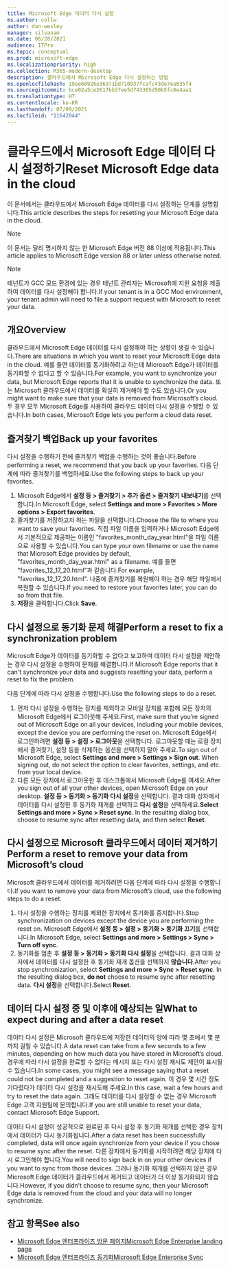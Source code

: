 ```yaml
---
title: Microsoft Edge 데이터 다시 설정
ms.author: collw
author: dan-wesley
manager: silvanam
ms.date: 06/28/2021
audience: ITPro
ms.topic: conceptual
ms.prod: microsoft-edge
ms.localizationpriority: high
ms.collection: M365-modern-desktop
description: 클라우드에서 Microsoft Edge 다시 설정하는 방법
ms.openlocfilehash: 19ee60926e36371bd710937fcafc43de7ea035f4
ms.sourcegitcommit: bce02a5ce2617bb37ee5d743365d50b5fc8e4aa1
ms.translationtype: HT
ms.contentlocale: ko-KR
ms.lasthandoff: 07/09/2021
ms.locfileid: "11642044"
---
```

# <a name="reset-microsoft-edge-data-in-the-cloud"></a><span data-ttu-id="b0c42-103">클라우드에서 Microsoft Edge 데이터 다시 설정하기</span><span class="sxs-lookup"><span data-stu-id="b0c42-103">Reset Microsoft Edge data in the cloud</span></span>

<span data-ttu-id="b0c42-104">이 문서에서는 클라우드에서 Microsoft Edge 데이터를 다시 설정하는 단계를 설명합니다.</span><span class="sxs-lookup"><span data-stu-id="b0c42-104">This article describes the steps for resetting your Microsoft Edge data in the cloud.</span></span>

> [!NOTE]
> <span data-ttu-id="b0c42-105">이 문서는 달리 명시하지 않는 한 Microsoft Edge 버전 88 이상에 적용됩니다.</span><span class="sxs-lookup"><span data-stu-id="b0c42-105">This article applies to Microsoft Edge version 88 or later unless otherwise noted.</span></span>

> [!NOTE]
> <span data-ttu-id="b0c42-106">테넌트가 GCC 모드 환경에 있는 경우 테넌트 관리자는 Microsoft에 지원 요청을 제출하여 데이터를 다시 설정해야 합니다.</span><span class="sxs-lookup"><span data-stu-id="b0c42-106">If your tenant is in a GCC Mod environment, your tenant admin will need to file a support request with Microsoft to reset your data.</span></span>

## <a name="overview"></a><span data-ttu-id="b0c42-107">개요</span><span class="sxs-lookup"><span data-stu-id="b0c42-107">Overview</span></span>

<span data-ttu-id="b0c42-108">클라우드에서 Microsoft Edge 데이터를 다시 설정해야 하는 상황이 생길 수 있습니다.</span><span class="sxs-lookup"><span data-stu-id="b0c42-108">There are situations in which you want to reset your Microsoft Edge data in the cloud.</span></span> <span data-ttu-id="b0c42-109">예를 들면 데이터를 동기화하려고 하는데 Microsoft Edge가 데이터를 동기화할 수 없다고 할 수 있습니다.</span><span class="sxs-lookup"><span data-stu-id="b0c42-109">For example,  you want to synchronize your data, but Microsoft Edge reports that it is unable to synchronize the data.</span></span> <span data-ttu-id="b0c42-110">또는 Microsoft 클라우드에서 데이터를 확실히 제거해야 할 수도 있습니다.</span><span class="sxs-lookup"><span data-stu-id="b0c42-110">Or you might want to make sure that your data is removed from Microsoft’s cloud.</span></span> <span data-ttu-id="b0c42-111">두 경우 모두 Microsoft Edge를 사용하여 클라우드 데이터 다시 설정을 수행할 수 있습니다.</span><span class="sxs-lookup"><span data-stu-id="b0c42-111">In both cases, Microsoft Edge lets you perform a cloud data reset.</span></span>

## <a name="back-up-your-favorites"></a><span data-ttu-id="b0c42-112">즐겨찾기 백업</span><span class="sxs-lookup"><span data-stu-id="b0c42-112">Back up your favorites</span></span>

<span data-ttu-id="b0c42-113">다시 설정을 수행하기 전에 즐겨찾기 백업을 수행하는 것이 좋습니다.</span><span class="sxs-lookup"><span data-stu-id="b0c42-113">Before performing a reset, we recommend that you back up your favorites.</span></span> <span data-ttu-id="b0c42-114">다음 단계에 따라 즐겨찾기를 백업하세요.</span><span class="sxs-lookup"><span data-stu-id="b0c42-114">Use the following steps to back up your favorites.</span></span>

1. <span data-ttu-id="b0c42-115">Microsoft Edge에서 **설정 등 > 즐겨찾기 > 추가 옵션 > 즐겨찾기 내보내기**를 선택합니다.</span><span class="sxs-lookup"><span data-stu-id="b0c42-115">In Microsoft Edge, select **Settings and more > Favorites > More options > Export favorites**.</span></span>
2. <span data-ttu-id="b0c42-116">즐겨찾기를 저장하고자 하는 파일을 선택합니다.</span><span class="sxs-lookup"><span data-stu-id="b0c42-116">Choose the file to where you want to save your favorites.</span></span> <span data-ttu-id="b0c42-117">직접 파일 이름을 입력하거나 Microsoft Edge에서 기본적으로 제공하는 이름인 "favorites_month_day_year.html"을 파일 이름으로 사용할 수 있습니다.</span><span class="sxs-lookup"><span data-stu-id="b0c42-117">You can type your own filename or use the name that Microsoft Edge provides by default,  "favorites_month_day_year.html" as a filename.</span></span> <span data-ttu-id="b0c42-118">예를 들면 "favorites_12_17_20.html"과 같습니다.</span><span class="sxs-lookup"><span data-stu-id="b0c42-118">For example, "favorites_12_17_20.html".</span></span> <span data-ttu-id="b0c42-119">나중에 즐겨찾기를 복원해야 하는 경우 해당 파일에서 복원할 수 있습니다.</span><span class="sxs-lookup"><span data-stu-id="b0c42-119">If you need to restore your favorites later, you can do so from that file.</span></span>
3. <span data-ttu-id="b0c42-120">**저장**을 클릭합니다.</span><span class="sxs-lookup"><span data-stu-id="b0c42-120">Click **Save**.</span></span>

## <a name="perform-a-reset-to-fix-a-synchronization-problem"></a><span data-ttu-id="b0c42-121">다시 설정으로 동기화 문제 해결</span><span class="sxs-lookup"><span data-stu-id="b0c42-121">Perform a reset to fix a synchronization problem</span></span>

<span data-ttu-id="b0c42-122">Microsoft Edge가 데이터를 동기화할 수 없다고 보고하며 데이터 다시 설정을 제안하는 경우 다시 설정을 수행하여 문제를 해결합니다.</span><span class="sxs-lookup"><span data-stu-id="b0c42-122">If Microsoft Edge reports that it can't synchronize your data and suggests resetting your data, perform a reset to fix the problem.</span></span>

<span data-ttu-id="b0c42-123">다음 단계에 따라 다시 설정을 수행합니다.</span><span class="sxs-lookup"><span data-stu-id="b0c42-123">Use the following steps to do a reset.</span></span>

1. <span data-ttu-id="b0c42-124">먼저 다시 설정을 수행하는 장치를 제외하고 모바일 장치를 포함해 모든 장치의 Microsoft Edge에서 로그아웃해 주세요.</span><span class="sxs-lookup"><span data-stu-id="b0c42-124">First, make sure that you’re signed out of Microsoft Edge on all your devices, including your mobile devices, except the device you are performing the reset on.</span></span> <span data-ttu-id="b0c42-125">Microsoft Edge에서 로그인하려면 **설정 등 > 설정 > 로그아웃**을 선택합니다. 로그아웃할 때는 로컬 장치에서 즐겨찾기, 설정 등을 삭제하는 옵션을 선택하지 말아 주세요.</span><span class="sxs-lookup"><span data-stu-id="b0c42-125">To sign out of Microsoft Edge, select **Settings and more > Settings > Sign out**. When signing out, do not select the option to clear favorites, settings, and etc. from your local device.</span></span>
2. <span data-ttu-id="b0c42-126">다른 모든 장치에서 로그아웃한 후 데스크톱에서 Microsoft Edge를 여세요.</span><span class="sxs-lookup"><span data-stu-id="b0c42-126">After you sign out of all your other devices, open Microsoft Edge on your desktop.</span></span> <span data-ttu-id="b0c42-127">**설정 등 > 동기화 > 동기화 다시 설정**을 선택합니다. 결과 대화 상자에서 데이터를 다시 설정한 후 동기화 재개를 선택하고 **다시 설정**을 선택하세요.</span><span class="sxs-lookup"><span data-stu-id="b0c42-127">**Select Settings and more > Sync > Reset sync**. In the resulting dialog box, choose to resume sync after resetting data, and then select **Reset**.</span></span>

## <a name="perform-a-reset-to-remove-your-data-from-microsofts-cloud"></a><span data-ttu-id="b0c42-128">다시 설정으로 Microsoft 클라우드에서 데이터 제거하기</span><span class="sxs-lookup"><span data-stu-id="b0c42-128">Perform a reset to remove your data from Microsoft’s cloud</span></span>

<span data-ttu-id="b0c42-129">Microsoft 클라우드에서 데이터를 제거하려면 다음 단계에 따라 다시 설정을 수행합니다.</span><span class="sxs-lookup"><span data-stu-id="b0c42-129">If you want to remove your data from Microsoft’s cloud, use the following steps to do a reset.</span></span>

1. <span data-ttu-id="b0c42-130">다시 설정을 수행하는 장치를 제외한 장치에서 동기화를 중지합니다.</span><span class="sxs-lookup"><span data-stu-id="b0c42-130">Stop synchronization on devices except the device you are performing the reset on.</span></span>  <span data-ttu-id="b0c42-131">Microsoft Edge에서 **설정 등 > 설정 > 동기화 > 동기화 끄기**를 선택합니다.</span><span class="sxs-lookup"><span data-stu-id="b0c42-131">In Microsoft Edge, select **Settings and more > Settings > Sync > Turn off sync**.</span></span>  
2. <span data-ttu-id="b0c42-132">동기화를 멈춘 후 **설정 등 > 동기화 > 동기화 다시 설정**을 선택합니다. 결과 대화 상자에서 데이터를 다시 설정한 후 동기화 재개 옵션을 선택하지 **않습니다**.</span><span class="sxs-lookup"><span data-stu-id="b0c42-132">After you stop synchronization, select **Settings and more > Sync > Reset sync**. In the resulting dialog box, **do not** choose to resume sync after resetting data.</span></span> <span data-ttu-id="b0c42-133">**다시 설정**을 선택합니다.</span><span class="sxs-lookup"><span data-stu-id="b0c42-133">Select **Reset**.</span></span>

## <a name="what-to-expect-during-and-after-a-data-reset"></a><span data-ttu-id="b0c42-134">데이터 다시 설정 중 및 이후에 예상되는 일</span><span class="sxs-lookup"><span data-stu-id="b0c42-134">What to expect during and after a data reset</span></span>

<span data-ttu-id="b0c42-135">데이터 다시 설정은 Microsoft 클라우드에 저장한 데이터의 양에 따라 몇 초에서 몇 분까지 걸릴 수 있습니다.</span><span class="sxs-lookup"><span data-stu-id="b0c42-135">A data reset can take from a few seconds to a few minutes, depending on how much data you have stored in Microsoft’s cloud.</span></span> <span data-ttu-id="b0c42-136">경우에 따라 다시 설정을 완료할 수 없다는 메시지 또는 다시 설정 재시도 제안이 표시될 수 있습니다.</span><span class="sxs-lookup"><span data-stu-id="b0c42-136">In some cases, you might see a message saying that a reset could not be completed and a suggestion to reset again.</span></span> <span data-ttu-id="b0c42-137">이 경우 몇 시간 정도 기다렸다가 데이터 다시 설정을 재시도해 주세요.</span><span class="sxs-lookup"><span data-stu-id="b0c42-137">In this case, wait a few hours and try to reset the data again.</span></span> <span data-ttu-id="b0c42-138">그래도 데이터를 다시 설정할 수 없는 경우 Microsoft Edge 고객 지원팀에 문의합니다.</span><span class="sxs-lookup"><span data-stu-id="b0c42-138">If you are still unable to reset your data, contact Microsoft Edge Support.</span></span>

<span data-ttu-id="b0c42-139">데이터 다시 설정이 성공적으로 완료된 후 다시 설정 후 동기화 재개를 선택한 경우 장치에서 데이터가 다시 동기화됩니다.</span><span class="sxs-lookup"><span data-stu-id="b0c42-139">After a data reset has been successfully completed, data will once again synchronize from your device if you chose to resume sync after the reset.</span></span> <span data-ttu-id="b0c42-140">다른 장치에서 동기화를 시작하려면 해당 장치에 다시 로그인해야 합니다.</span><span class="sxs-lookup"><span data-stu-id="b0c42-140">You will need to sign back in on your other devices if you want to sync from those devices.</span></span> <span data-ttu-id="b0c42-141">그러나 동기화 재개를 선택하지 않은 경우 Microsoft Edge 데이터가 클라우드에서 제거되고 데이터가 더 이상 동기화되지 않습니다.</span><span class="sxs-lookup"><span data-stu-id="b0c42-141">However, if you didn’t choose to resume sync, then your Microsoft Edge data is removed from the cloud and your data will no longer synchronize.</span></span>

## <a name="see-also"></a><span data-ttu-id="b0c42-142">참고 항목</span><span class="sxs-lookup"><span data-stu-id="b0c42-142">See also</span></span>

- [<span data-ttu-id="b0c42-143">Microsoft Edge 엔터프라이즈 방문 페이지</span><span class="sxs-lookup"><span data-stu-id="b0c42-143">Microsoft Edge Enterprise landing page</span></span>](https://aka.ms/EdgeEnterprise)
- [<span data-ttu-id="b0c42-144">Microsoft Edge 엔터프라이즈 동기화</span><span class="sxs-lookup"><span data-stu-id="b0c42-144">Microsoft Edge Enterprise Sync</span></span>](microsoft-edge-enterprise-sync.md)
